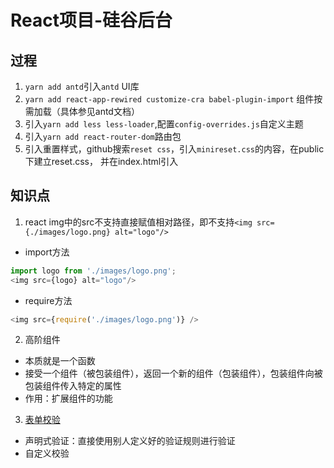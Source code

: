 # React项目-硅谷后台
## 过程
1. `yarn add antd`引入`antd` UI库
2. `yarn add react-app-rewired customize-cra babel-plugin-import` 组件按需加载（具体参见antd文档）
3. 引入`yarn add less less-loader`,配置`config-overrides.js`自定义主题
4. 引入`yarn add react-router-dom`路由包
5. 引入重置样式，github搜索`reset css`，引入`minireset.css`的内容，在public下建立reset.css， 并在index.html引入
## 知识点
1. react img中的src不支持直接赋值相对路径，即不支持`<img src={./images/logo.png} alt="logo"/>`
- import方法
```js
import logo from './images/logo.png';
<img src={logo} alt="logo"/>
```
- require方法
```js
<img src={require('./images/logo.png')} />
```
2. 高阶组件
- 本质就是一个函数
- 接受一个组件（被包装组件），返回一个新的组件（包装组件），包装组件向被包装组件传入特定的属性
- 作用：扩展组件的功能

3. [表单校验](https://ant.design/components/form-cn/#components-form-demo-normal-login)
- 声明式验证：直接使用别人定义好的验证规则进行验证
- 自定义校验